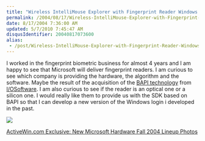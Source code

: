 ```yaml
---
title: "Wireless IntelliMouse Explorer with Fingerprint Reader Windows USB"
permalink: /2004/08/17/Wireless-IntelliMouse-Explorer-with-Fingerprint-Reader-Windows-USB/
date: 8/17/2004 7:36:00 AM
updated: 5/7/2010 7:45:47 AM
disqusIdentifier: 20040817073600
alias:
 - /post/Wireless-IntelliMouse-Explorer-with-Fingerprint-Reader-Windows-USB.aspx/index.html
---
```

I worked in the fingerprint biometric business for almost 4 years and I am happy to see that Microsoft will deliver fingerprint readers. I am curious to see which company is providing the hardware, the algorithm and the software. Maybe the result of the acquisition of the [BAPI technology](http://www.iosoftware.com/pages/Products/Biometric%20API/index.asp) from [I/OSoftware](http://www.iosoftware.com/). I am also curious to see if the reader is an optical one or a silicon one. I would really like them to provide us with the SDK based on BAPI so that I can develop a new version of the Windows login i developed in the past.

![](http://www.activewin.com/articles/2004/images/1f.jpg)
<!-- more -->

[ActiveWin.com Exclusive: New Microsoft Hardware Fall 2004 Lineup Photos](http://www.activewin.com/articles/2004/7.shtml)

